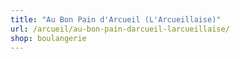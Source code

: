 ```yaml
---
title: "Au Bon Pain d'Arcueil (L'Arcueillaise)"
url: /arcueil/au-bon-pain-darcueil-larcueillaise/
shop: boulangerie
---
```

